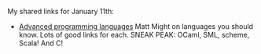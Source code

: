 <!--
.. title: Links for January 11th
.. date: 2012/01/11 12:19
.. slug: links-for-january-11th
.. link:
.. description:
.. tags: links, pinboard-links
-->


My shared links for January 11th:






  * [Advanced programming languages](http://matt.might.net/articles/best-programming-languages/) Matt Might on languages you should know. Lots of good links for each. SNEAK PEAK: OCaml, SML, scheme, Scala! And C! 



